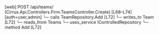 [web] POST /api/teams/  (Cirrus.Api.Controllers.Firm.TeamsController.Create)  [L68–L74] [auth=user,admin]
  └─ calls TeamRepository.Add [L72]
  └─ writes_to Team [L72]
    └─ reads_from Teams
  └─ uses_service IControlledRepository<Team>
    └─ method Add [L72]

